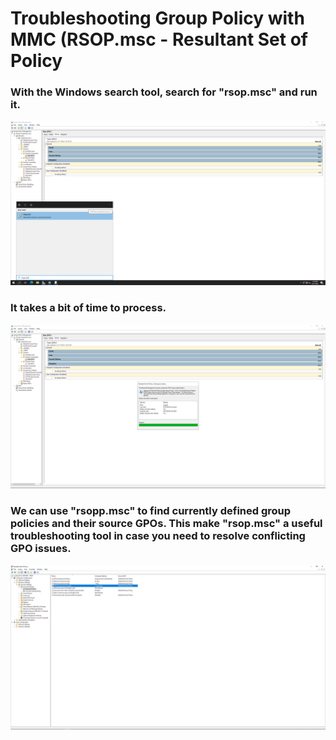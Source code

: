 <h1>Troubleshooting Group Policy with MMC (RSOP.msc - Resultant Set of Policy</h1>

### With the Windows search tool, search for "rsop.msc" and run it.
![RSOP](https://github.com/whuynhit/ActiveDirectory/blob/main/Group%20Policy%20Troubleshooting/Troubleshooting%20Group%20Policy%20with%20MMC%20(RSOP.msc%20-%20Resultant%20Set%20of%20Policy)/sub/1.png)

### It takes a bit of time to process.
![RSOP](https://github.com/whuynhit/ActiveDirectory/blob/main/Group%20Policy%20Troubleshooting/Troubleshooting%20Group%20Policy%20with%20MMC%20(RSOP.msc%20-%20Resultant%20Set%20of%20Policy)/sub/2.png)

### We can use "rsopp.msc" to find currently defined group policies and their source GPOs. This make "rsop.msc" a useful troubleshooting tool in case you need to resolve conflicting GPO issues.
![RSOP](https://github.com/whuynhit/ActiveDirectory/blob/main/Group%20Policy%20Troubleshooting/Troubleshooting%20Group%20Policy%20with%20MMC%20(RSOP.msc%20-%20Resultant%20Set%20of%20Policy)/sub/3.png)
